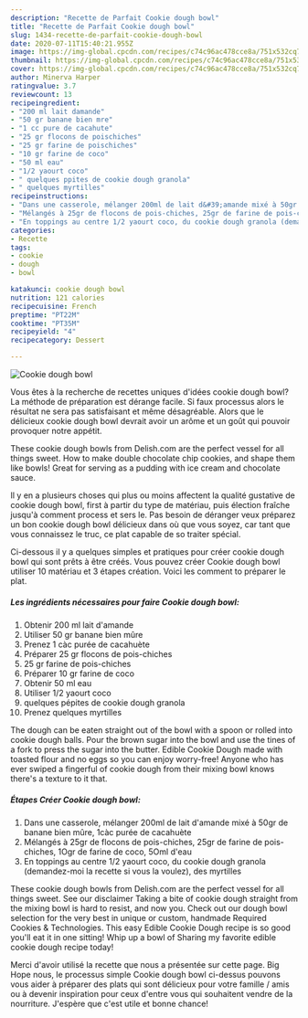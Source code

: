 ```yaml
---
description: "Recette de Parfait Cookie dough bowl"
title: "Recette de Parfait Cookie dough bowl"
slug: 1434-recette-de-parfait-cookie-dough-bowl
date: 2020-07-11T15:40:21.955Z
image: https://img-global.cpcdn.com/recipes/c74c96ac478cce8a/751x532cq70/cookie-dough-bowl-photo-principale-de-la-recette.jpg
thumbnail: https://img-global.cpcdn.com/recipes/c74c96ac478cce8a/751x532cq70/cookie-dough-bowl-photo-principale-de-la-recette.jpg
cover: https://img-global.cpcdn.com/recipes/c74c96ac478cce8a/751x532cq70/cookie-dough-bowl-photo-principale-de-la-recette.jpg
author: Minerva Harper
ratingvalue: 3.7
reviewcount: 13
recipeingredient:
- "200 ml lait damande"
- "50 gr banane bien mre"
- "1 cc pure de cacahute"
- "25 gr flocons de poischiches"
- "25 gr farine de poischiches"
- "10 gr farine de coco"
- "50 ml eau"
- "1/2 yaourt coco"
- " quelques ppites de cookie dough granola"
- " quelques myrtilles"
recipeinstructions:
- "Dans une casserole, mélanger 200ml de lait d&#39;amande mixé à 50gr de banane bien mûre, 1càc purée de cacahuète"
- "Mélangés à 25gr de flocons de pois-chiches, 25gr de farine de pois-chiches, 1Ogr de farine de coco, 5Oml d&#39;eau"
- "En toppings au centre 1/2 yaourt coco, du cookie dough granola (demandez-moi la recette si vous la voulez), des myrtilles"
categories:
- Recette
tags:
- cookie
- dough
- bowl

katakunci: cookie dough bowl 
nutrition: 121 calories
recipecuisine: French
preptime: "PT22M"
cooktime: "PT35M"
recipeyield: "4"
recipecategory: Dessert

---
```



![Cookie dough bowl](https://img-global.cpcdn.com/recipes/c74c96ac478cce8a/751x532cq70/cookie-dough-bowl-photo-principale-de-la-recette.jpg)

Vous êtes à la recherche de recettes uniques d'idées cookie dough bowl? La méthode de préparation est dérange facile. Si faux processus alors le résultat ne sera pas satisfaisant et même désagréable. Alors que le délicieux cookie dough bowl devrait avoir un arôme et un goût qui pouvoir provoquer notre appétit.

These cookie dough bowls from Delish.com are the perfect vessel for all things sweet. How to make double chocolate chip cookies, and shape them like bowls! Great for serving as a pudding with ice cream and chocolate sauce.

Il y en a plusieurs choses qui plus ou moins affectent la qualité gustative de cookie dough bowl, first à partir du type de matériau, puis élection fraîche jusqu'à comment process et sers le. Pas besoin de déranger veux préparez un bon cookie dough bowl délicieux dans où que vous soyez, car tant que vous connaissez le truc, ce plat capable de so traiter spécial.


Ci-dessous il y a quelques simples et pratiques pour créer cookie dough bowl qui sont prêts à être créés. Vous pouvez créer Cookie dough bowl utiliser 10 matériau et 3 étapes création. Voici les comment to préparer le plat.

<!--inarticleads1-->

##### Les ingrédients nécessaires pour faire Cookie dough bowl:

1. Obtenir 200 ml lait d&#39;amande
1. Utiliser 50 gr banane bien mûre
1. Prenez 1 càc purée de cacahuète
1. Préparer 25 gr flocons de pois-chiches
1.  25 gr farine de pois-chiches
1. Préparer 10 gr farine de coco
1. Obtenir 50 ml eau
1. Utiliser 1/2 yaourt coco
1.   quelques pépites de cookie dough granola
1. Prenez  quelques myrtilles


The dough can be eaten straight out of the bowl with a spoon or rolled into cookie dough balls. Pour the brown sugar into the bowl and use the tines of a fork to press the sugar into the butter. Edible Cookie Dough made with toasted flour and no eggs so you can enjoy worry-free! Anyone who has ever swiped a fingerful of cookie dough from their mixing bowl knows there&#39;s a texture to it that. 

<!--inarticleads2-->

##### Étapes Créer Cookie dough bowl:

1. Dans une casserole, mélanger 200ml de lait d&#39;amande mixé à 50gr de banane bien mûre, 1càc purée de cacahuète
1. Mélangés à 25gr de flocons de pois-chiches, 25gr de farine de pois-chiches, 1Ogr de farine de coco, 5Oml d&#39;eau
1. En toppings au centre 1/2 yaourt coco, du cookie dough granola (demandez-moi la recette si vous la voulez), des myrtilles


These cookie dough bowls from Delish.com are the perfect vessel for all things sweet. See our disclaimer Taking a bite of cookie dough straight from the mixing bowl is hard to resist, and now you. Check out our dough bowl selection for the very best in unique or custom, handmade Required Cookies &amp; Technologies. This easy Edible Cookie Dough recipe is so good you&#39;ll eat it in one sitting! Whip up a bowl of Sharing my favorite edible cookie dough recipe today! 


Merci d'avoir utilisé la recette que nous a présentée sur cette page. Big Hope nous, le processus simple Cookie dough bowl ci-dessus pouvons vous aider à préparer des plats qui sont délicieux pour votre famille / amis ou à devenir inspiration pour ceux d'entre vous qui souhaitent vendre de la nourriture. J'espère que c'est utile et bonne chance!
